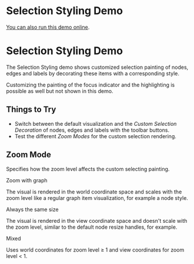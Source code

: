 <!--
 //////////////////////////////////////////////////////////////////////////////
 // @license
 // This file is part of yFiles for HTML 2.5.0.3.
 // Use is subject to license terms.
 //
 // Copyright (c) 2000-2023 by yWorks GmbH, Vor dem Kreuzberg 28,
 // 72070 Tuebingen, Germany. All rights reserved.
 //
 //////////////////////////////////////////////////////////////////////////////
-->
# Selection Styling Demo

[You can also run this demo online](https://live.yworks.com/demos/style/selectionstyling/index.html).

# Selection Styling Demo

The Selection Styling demo shows customized selection painting of nodes, edges and labels by decorating these items with a corresponding style.

Customizing the painting of the focus indicator and the highlighting is possible as well but not shown in this demo.

## Things to Try

- Switch between the default visualization and the _Custom Selection Decoration_ of nodes, edges and labels with the toolbar buttons.
- Test the different _Zoom Modes_ for the custom selection rendering.

## Zoom Mode

Specifies how the zoom level affects the custom selecting painting.

Zoom with graph

The visual is rendered in the world coordinate space and scales with the zoom level like a regular graph item visualization, for example a node style.

Always the same size

The visual is rendered in the view coordinate space and doesn't scale with the zoom level, similar to the default node resize handles, for example.

Mixed

Uses world coordinates for zoom level ≥ 1 and view coordinates for zoom level < 1.
